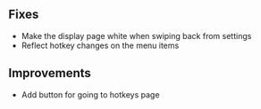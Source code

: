 ## Fixes

- Make the display page white when swiping back from settings
- Reflect hotkey changes on the menu items

## Improvements

- Add button for going to hotkeys page
